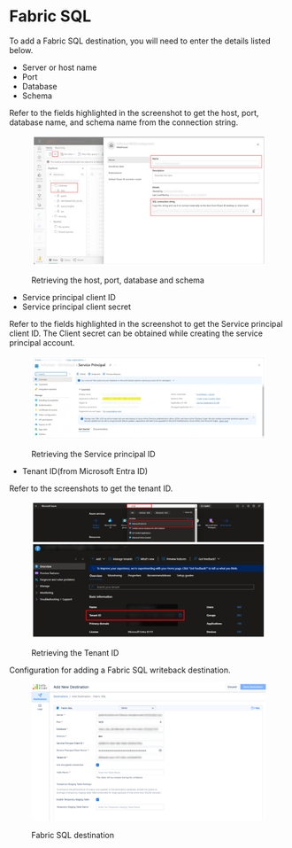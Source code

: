 # Fabric SQL

To add a Fabric SQL destination, you will need to enter the details listed below.&#x20;

* Server or host name
* Port
* Database
* Schema

Refer to the fields highlighted in the screenshot to get the host, port, database name, and schema name from the connection string.

<figure><img src="../../../.gitbook/assets/image (1244).png" alt=""><figcaption><p>Retrieving the host, port, database and schema </p></figcaption></figure>

* Service principal client ID&#x20;
* Service principal client secret

Refer to the fields highlighted in the screenshot to get the Service principal client ID. The Client secret can be obtained while creating the service principal account.

<figure><img src="../../../.gitbook/assets/image (1245).png" alt=""><figcaption><p>Retrieving the Service principal ID</p></figcaption></figure>

* Tenant ID(from Microsoft Entra ID)

Refer to the screenshots to get the tenant ID.

<figure><img src="../../../.gitbook/assets/image (1246).png" alt=""><figcaption><p>Retrieving the Tenant ID</p></figcaption></figure>

Configuration for adding a Fabric SQL writeback destination.

<figure><img src="../../../.gitbook/assets/image (1247).png" alt=""><figcaption><p>Fabric SQL destination</p></figcaption></figure>
